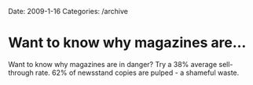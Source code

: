 Date: 2009-1-16
Categories: /archive

# Want to know why magazines are...

Want to know why magazines are in danger? Try a 38% average sell-through rate. 62% of newsstand copies are pulped - a shameful waste.
